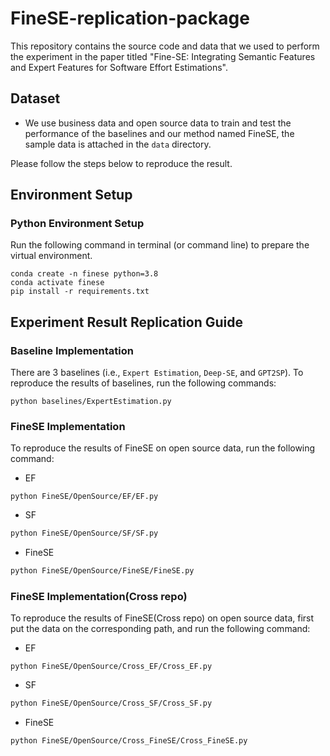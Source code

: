 # FineSE-replication-package

This repository contains the source code and data that we used to perform the experiment in the paper titled "Fine-SE: Integrating Semantic Features and Expert Features for Software Effort Estimations".

## Dataset

- We use business data and open source data to train and test the performance of the baselines and our method named FineSE, the sample data is attached in the `data` directory.

Please follow the steps below to reproduce the result.

## Environment Setup

### Python Environment Setup

Run the following command in terminal (or command line) to prepare the virtual environment.

```shell
conda create -n finese python=3.8
conda activate finese
pip install -r requirements.txt
```

## Experiment Result Replication Guide

### **Baseline Implementation**

There are 3 baselines (i.e., `Expert Estimation`,  `Deep-SE`, and `GPT2SP`). To reproduce the results of baselines, run the following commands:


  ```shell
  python baselines/ExpertEstimation.py
  ```

### **FineSE Implementation**

To  reproduce the results of FineSE on open source data, run the following command:

- EF

```shell
python FineSE/OpenSource/EF/EF.py
```

- SF

```bash
python FineSE/OpenSource/SF/SF.py
```

- FineSE

```bash
python FineSE/OpenSource/FineSE/FineSE.py
```

### **FineSE Implementation**(Cross repo)

To  reproduce the results of FineSE(Cross repo) on open source data, first put the data on the corresponding path, and run the following command:

- EF

```shell
python FineSE/OpenSource/Cross_EF/Cross_EF.py
```

- SF

```bash
python FineSE/OpenSource/Cross_SF/Cross_SF.py
```

- FineSE

```bash
python FineSE/OpenSource/Cross_FineSE/Cross_FineSE.py
```

